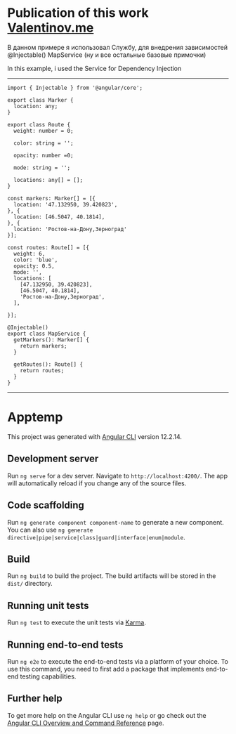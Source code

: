                              
#		    Publication of this work      [Valentinov.me](http://valentinov.me)
								  
								  
								  
							  
							  
В данном примере я использовал Службу, для внедрения зависимостей @Injectable()  MapService (ну и все остальные базовые примочки)

In this example, i used the Service for Dependency Injection 
________________________________________________________________________________							  
```
import { Injectable } from '@angular/core';

export class Marker {
  location: any;
}

export class Route {
  weight: number = 0;

  color: string = '';

  opacity: number =0;

  mode: string = '';

  locations: any[] = [];
}

const markers: Marker[] = [{
  location: '47.132950, 39.420823',
}, {
  location: [46.5047, 40.1814],
}, {
  location: 'Ростов-на-Дону,Зерноград'
}];

const routes: Route[] = [{
  weight: 6,
  color: 'blue',
  opacity: 0.5,
  mode: '',
  locations: [
    [47.132950, 39.420823],
    [46.5047, 40.1814],
    'Ростов-на-Дону,Зерноград',
  ],

}];

@Injectable()
export class MapService {
  getMarkers(): Marker[] {
    return markers;
  }

  getRoutes(): Route[] {
    return routes;
  }
}						  
```
_________________________________________________________________________________

# Apptemp

This project was generated with [Angular CLI](https://github.com/angular/angular-cli) version 12.2.14.

## Development server

Run `ng serve` for a dev server. Navigate to `http://localhost:4200/`. The app will automatically reload if you change any of the source files.

## Code scaffolding

Run `ng generate component component-name` to generate a new component. You can also use `ng generate directive|pipe|service|class|guard|interface|enum|module`.

## Build

Run `ng build` to build the project. The build artifacts will be stored in the `dist/` directory.

## Running unit tests

Run `ng test` to execute the unit tests via [Karma](https://karma-runner.github.io).

## Running end-to-end tests

Run `ng e2e` to execute the end-to-end tests via a platform of your choice. To use this command, you need to first add a package that implements end-to-end testing capabilities.

## Further help

To get more help on the Angular CLI use `ng help` or go check out the [Angular CLI Overview and Command Reference](https://angular.io/cli) page.

